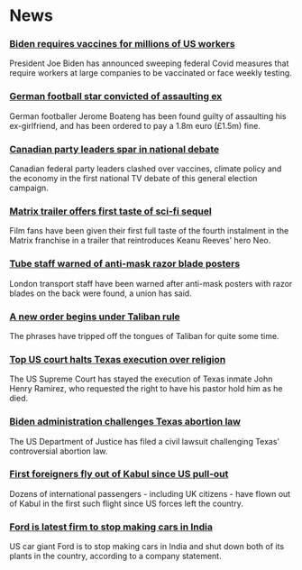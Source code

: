 # News
### [Biden requires vaccines for millions of US workers](https://www.bbc.com/news/world-us-canada-58508547)
President Joe Biden has announced sweeping federal Covid measures that require workers at large companies to be vaccinated or face weekly testing.
### [German football star convicted of assaulting ex](https://www.bbc.com/news/world-europe-58500267)
German footballer Jerome Boateng has been found guilty of assaulting his ex-girlfriend, and has been ordered to pay a 1.8m euro (£1.5m) fine.
### [Canadian party leaders spar in national debate](https://www.bbc.com/news/world-us-canada-58482596)
Canadian federal party leaders clashed over vaccines, climate policy and the economy in the first national TV debate of this general election campaign.
### [Matrix trailer offers first taste of sci-fi sequel](https://www.bbc.com/news/entertainment-arts-58500875)
Film fans have been given their first full taste of the fourth instalment in the Matrix franchise in a trailer that reintroduces Keanu Reeves' hero Neo.
### [Tube staff warned of anti-mask razor blade posters](https://www.bbc.com/news/uk-england-london-58499899)
London transport staff have been warned after anti-mask posters with razor blades on the back were found, a union has said.
### [A new order begins under Taliban rule](https://www.bbc.com/news/world-asia-58495112)
The phrases have tripped off the tongues of Taliban for quite some time.  
### [Top US court halts Texas execution over religion](https://www.bbc.com/news/world-us-canada-58503973)
The US Supreme Court has stayed the execution of Texas inmate John Henry Ramirez, who requested the right to have his pastor hold him as he died.
### [Biden administration challenges Texas abortion law](https://www.bbc.com/news/world-us-canada-58507206)
The US Department of Justice has filed a civil lawsuit challenging Texas' controversial abortion law. 
### [First foreigners fly out of Kabul since US pull-out](https://www.bbc.com/news/world-asia-58497904)
Dozens of international passengers - including UK citizens - have flown out of Kabul in the first such flight since US forces left the country. 
### [Ford is latest firm to stop making cars in India](https://www.bbc.com/news/world-asia-india-58497640)
US car giant Ford is to stop making cars in India and shut down both of its plants in the country, according to a company statement.

